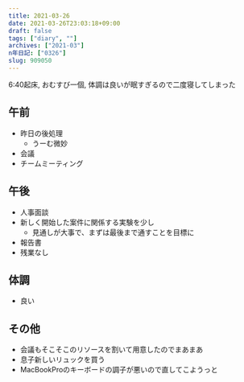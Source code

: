 ```yaml
---
title: 2021-03-26
date: 2021-03-26T23:03:18+09:00
draft: false
tags: ["diary", ""]
archives: ["2021-03"]
n年日記: ["0326"]
slug: 909050
---
```

6:40起床, おむすび一個, 体調は良いが眠すぎるので二度寝してしまった
## 午前
- 昨日の後処理
  - うーむ微妙
- 会議
- チームミーティング
## 午後
- 人事面談
- 新しく開始した案件に関係する実験を少し
  - 見通しが大事で、まずは最後まで通すことを目標に
- 報告書
- 残業なし
## 体調
- 良い
## その他
- 会議もそこそこのリソースを割いて用意したのでまあまあ
- 息子新しいリュックを買う
- MacBookProのキーボードの調子が悪いので直してこようっと